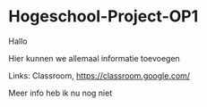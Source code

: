 # Hogeschool-Project-OP1

Hallo

Hier kunnen we allemaal informatie toevoegen



Links:
    Classroom, https://classroom.google.com/


Meer info heb ik nu nog niet
